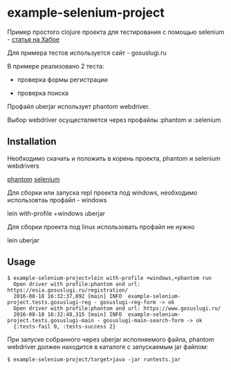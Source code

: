 # example-selenium-project

Пример простого clojure проекта для тестирования с помощью selenium - [статья на Хабре](https://habrahabr.ru/post/308228/)

Для примера тестов используется сайт - gosuslugi.ru

В примере реализовано 2 теста:

- проверка формы регистрации 

- проверка поиска

Профайл uberjar использует phantom webdriver.

Выбор webdriver осуществляется через профайлы :phantom и :selenium

## Installation
Необходимо скачать и положить в корень проекта, phantom и selenium webdrivers

[phantom](http://phantomjs.org/download.html)
[selenium](https://sites.google.com/a/chromium.org/chromedriver/downloads)

Для сборки или запуска repl проекта под windows, необходимо использовтаь профайл - windows

lein with-profile +windows uberjar

Для сборки проекта под linux использовать профайл не нужно

lein uberjar

## Usage

    $ example-selenium-project>lein with-profile +windows,+phantom run
      Open driver with profile:phantom and url: https://esia.gosuslugi.ru/registration/
      2016-08-18 16:32:37,892 [main] INFO  example-selenium-project.tests.gosuslugi-reg - gosuslugi-reg-form -> ok
      Open driver with profile:phantom and url: https://www.gosuslugi.ru/
      2016-08-18 16:32:48,315 [main] INFO  example-selenium-project.tests.gosuslugi-main - gosuslugi-main-search-form -> ok
      {:tests-fail 0, :tests-success 2}

    
При запуске собранного через uberjar исполняемого файла, 
phantom webdriver должен находится в каталоге с запускаемым jar файлом:

    $ example-selenium-project/target>java -jar runtests.jar


